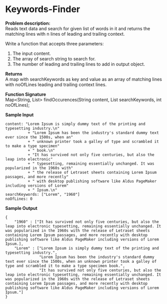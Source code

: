 # Keywords-Finder

**Problem description:** \
Reads text data and search for given list of words in it and returns the matching lines with n lines of leading and trailing context.

Write a function that accepts three parameters:
1. The input content.
2. The array of search string to search for.
3. The number of leading and trailing lines to add in output object.

**Returns** \
A map with searchKeywords as key and value as an array of matching lines with noOfLines leading and trailing context lines.

**Function Signature** \
Map<String, List<String>> findOccurences(String content, List<String> searchKeywords, int noOfLines);

**Sample Input** 
```
content: "Lorem Ipsum is simply dummy text of the printing and typesetting industry.\n"
          + "Lorem Ipsum has been the industry's standard dummy text ever since the 1500s, when an"
          + " unknown printer took a galley of type and scrambled it to make a type specimen"
          + " book.\n"
          + "It has survived not only five centuries, but also the leap into electronic"
          + " typesetting, remaining essentially unchanged. It was popularized in the 1960s with"
          + " the release of Letraset sheets containing Lorem Ipsum passages, and more recently"
          + " with desktop publishing software like Aldus PageMaker including versions of Lorem"
          + " Ipsum.\n"
searchKeywords: ["Lorem", "1960"]
noOfLines: 0
```

**Sample Output**
```
{
    "1960" : ["It has survived not only five centuries, but also the leap into electronic typesetting, remaining essentially unchanged. It was popularized in the 1960s with the release of Letraset sheets containing Lorem Ipsum passages, and more recently with desktop publishing software like Aldus PageMaker including versions of Lorem Ipsum.], 
    "Lorem" : ["Lorem Ipsum is simply dummy text of the printing and typesetting industry.", 
               "Lorem Ipsum has been the industry's standard dummy text ever since the 1500s, when an unknown printer took a galley of type and scrambled it to make a type specimen book.", 
               "It has survived not only five centuries, but also the leap into electronic typesetting, remaining essentially unchanged. It was popularized in the 1960s with the release of Letraset sheets containing Lorem Ipsum passages, and more recently with desktop publishing software like Aldus PageMaker including versions of Lorem Ipsum."]
}
```
